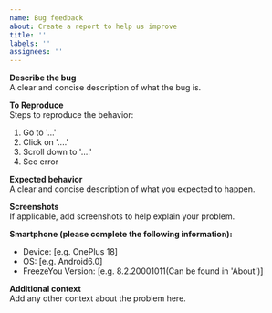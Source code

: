 ```yaml
---
name: Bug feedback
about: Create a report to help us improve
title: ''
labels: ''
assignees: ''
---
```


**Describe the bug**  
A clear and concise description of what the bug is.

**To Reproduce**  
Steps to reproduce the behavior:

1. Go to '...' 
2. Click on '....' 
3. Scroll down to '....' 
4. See error

**Expected behavior**  
A clear and concise description of what you expected to happen.

**Screenshots**  
If applicable, add screenshots to help explain your problem.

**Smartphone (please complete the following information):**

- Device: [e.g. OnePlus 18]
- OS: [e.g. Android6.0]
- FreezeYou Version: [e.g. 8.2.20001011(Can be found in 'About')]

**Additional context**  
Add any other context about the problem here.